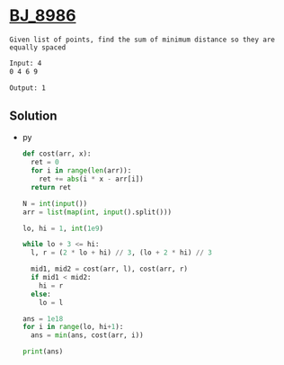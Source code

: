 # [BJ_8986](https://acmicpc.net/problem/8986)

```en
Given list of points, find the sum of minimum distance so they are equally spaced
```

```txt
Input: 4
0 4 6 9

Output: 1
```

## Solution

* py

  ```py
  def cost(arr, x):
    ret = 0
    for i in range(len(arr)):
      ret += abs(i * x - arr[i])
    return ret

  N = int(input())
  arr = list(map(int, input().split()))

  lo, hi = 1, int(1e9)

  while lo + 3 <= hi:
    l, r = (2 * lo + hi) // 3, (lo + 2 * hi) // 3

    mid1, mid2 = cost(arr, l), cost(arr, r)
    if mid1 < mid2:
      hi = r
    else:
      lo = l

  ans = 1e18
  for i in range(lo, hi+1):
    ans = min(ans, cost(arr, i))

  print(ans)
  ```
